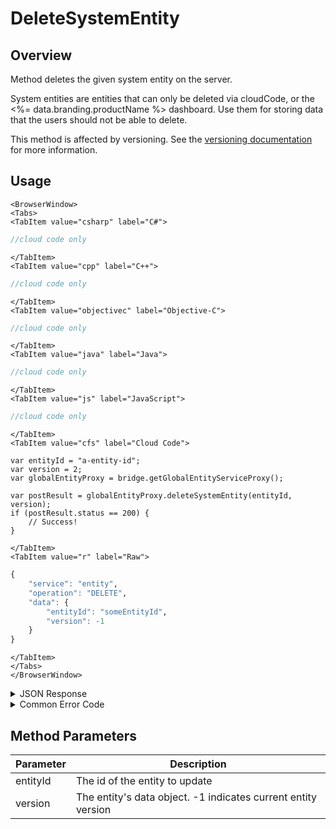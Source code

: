 # DeleteSystemEntity
## Overview
Method deletes the given system entity on the server.

System entities are entities that can only be deleted via cloudCode, or the <%= data.branding.productName %> dashboard.
Use them for storing data that the users should not be able to delete.

This method is affected by versioning. See the [versioning documentation](/api/appendix/version) for more information.

<PartialServop service_name="entity" operation_name="DELETE" />

## Usage

```mdx-code-block
<BrowserWindow>
<Tabs>
<TabItem value="csharp" label="C#">
```

```csharp
//cloud code only
```

```mdx-code-block
</TabItem>
<TabItem value="cpp" label="C++">
```

```cpp
//cloud code only
```

```mdx-code-block
</TabItem>
<TabItem value="objectivec" label="Objective-C">
```

```objectivec
//cloud code only
```

```mdx-code-block
</TabItem>
<TabItem value="java" label="Java">
```

```java
//cloud code only
```

```mdx-code-block
</TabItem>
<TabItem value="js" label="JavaScript">
```

```javascript
//cloud code only
```

```mdx-code-block
</TabItem>
<TabItem value="cfs" label="Cloud Code">
```

```cfscript
var entityId = "a-entity-id";
var version = 2;
var globalEntityProxy = bridge.getGlobalEntityServiceProxy();

var postResult = globalEntityProxy.deleteSystemEntity(entityId, version);
if (postResult.status == 200) {
    // Success!
}
```

```mdx-code-block
</TabItem>
<TabItem value="r" label="Raw">
```

```r
{
	"service": "entity",
	"operation": "DELETE",
	"data": {
		"entityId": "someEntityId",
		"version": -1
	}
}
```

```mdx-code-block
</TabItem>
</Tabs>
</BrowserWindow>
```

<details>
<summary>JSON Response</summary>

```json
{
    "status":200,
    "data":null
}
```
</details>

<details>
<summary>Common Error Code</summary>

### Status Codes
Code | Name | Description
---- | ---- | -----------
40344 | ENTITY_VERSION_MISMATCH | The version parameter does not match the current version on the server

</details>


## Method Parameters
Parameter | Description
--------- | -----------
entityId | The id of the entity to update
version | The entity's data object. -1 indicates current entity version
#
